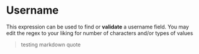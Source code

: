 # Username
This expression can be used to find or **validate** a username field. You may edit the regex to your liking for number of characters and/or types of values

> testing markdown quote